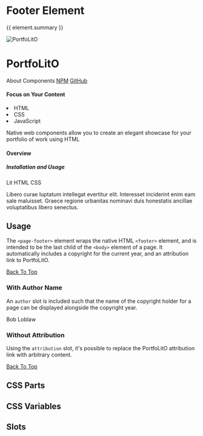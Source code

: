 <script setup>
import {inject} from "vue";
const element = inject("manifest").for("page", "footer");
</script>

# Footer Element

{{ element.summary }}

<demo static class="scale overview">
  <page-header class="blur">
    <page-logo>
      <img src="/logo.svg" alt="PortfoLitO" />
      <h1 slot="headings">PortfoLitO</h1>
    </page-logo>
    <page-nav>
      <a>About</a>
      <a>Components</a>
      <a slot="socials" href="https://www.npmjs.com">NPM</a>
      <a slot="socials" href="https://github.com">GitHub</a>
    </page-nav>
  </page-header>
  <page-main class="blur">
    <content-section variant="grid">
      <content-article variant="panel">
        <h4 slot="title">Focus on Your Content</h4>
        <content-languages slot="tags">
          <li title="HTML" value="50">HTML</li>
          <li title="CSS" value="40">CSS</li>
          <li title="JS" value="10">JavaScript</li>
        </content-languages>
        <p>Native web components allow you to create an elegant showcase for your portfolio of work using HTML</p>
      </content-article>
      <content-article>
        <h4 slot="title">Overview</h4>
        <h5 slot="subtitle">Installation and Usage</h5>
        <content-topics slot="tags" variant="tile">
          <content-badge color="teal">Lit</content-badge>
          <content-badge color="red">HTML</content-badge>
          <content-badge color="purple">CSS</content-badge>
        </content-topics>
        <p>Libero curae luptatum intellegat evertitur elit. Interesset inciderint enim eam sale maluisset. Graece regione urbanitas nominavi duis honestatis ancillae voluptatibus libero senectus.</p>
      </content-article>
    </content-section>
  </page-main>
  <page-footer class="focus"></page-footer>
</demo>

## Usage

The `<page-footer>` element wraps the native HTML `<footer>` element, and is intended to be the last child of the `<body>` element of a page.
It automatically includes a copyright for the current year, and an attribution link to PortfoLitO. 

<demo>
  <page-footer>
    <a href="#top">Back To Top</a>
  </page-footer>
  <template #snippet>
    <body>
      <page-main>
        <!-- Your Content -->
      </page-main>
      {{preview}}
    </body>
  </template>
</demo>

### With Author Name

An `author` slot is included such that the name of the copyright holder for a page can be displayed alongside the copyright year.

<demo>
  <page-footer>
    <span slot="author">Bob Loblaw</span>
  </page-footer>
</demo>

### Without Attribution

Using the `attribution` slot, it's possible to replace the PortfoLitO attribution link with arbitrary content.

<demo>
  <page-footer>
    <a slot="attribution" href="#top">Back To Top</a>
  </page-footer>
</demo>

## CSS Parts

<declaration :rows="element.cssParts" />

## CSS Variables

<declaration :rows="element.cssProperties" />

## Slots

<declaration :rows="element.slots" />